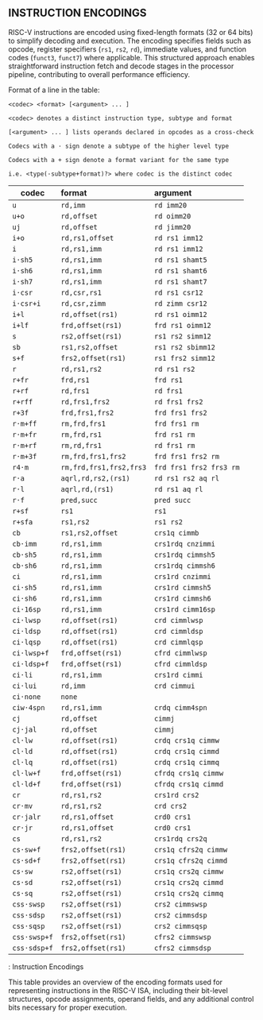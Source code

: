 ## INSTRUCTION ENCODINGS

RISC-V instructions are encoded using fixed-length formats (32 or 64 bits) to simplify decoding and execution. The encoding specifies fields such as opcode, register specifiers (`rs1`, `rs2`, `rd`), immediate values, and function codes (`funct3`, `funct7`) where applicable. This structured approach enables straightforward instruction fetch and decode stages in the processor pipeline, contributing to overall performance efficiency.

Format of a line in the table:

`<codec> <format> [<argument> ... ]`

`<codec> denotes a distinct instruction type, subtype and format`

`[<argument> ... ] lists operands declared in opcodes as a cross-check`

`Codecs with a · sign denote a subtype of the higher level type`

`Codecs with a + sign denote a format variant for the same type`

`i.e. <type(·subtype+format)?> where codec is the distinct codec`

| codec        | format                   | argument                |
|--------------|:-------------------------|:------------------------|
| `u`          | `rd,imm`                 | `rd imm20`              |
| `u+o`        | `rd,offset`              | `rd oimm20`             |
| `uj`         | `rd,offset`              | `rd jimm20`             |
| `i+o`        | `rd,rs1,offset`          | `rd rs1 imm12`          |
| `i`          | `rd,rs1,imm`             | `rd rs1 imm12`          |
| `i·sh5`      | `rd,rs1,imm`             | `rd rs1 shamt5`         |
| `i·sh6`      | `rd,rs1,imm`             | `rd rs1 shamt6`         |
| `i·sh7`      | `rd,rs1,imm`             | `rd rs1 shamt7`         |
| `i·csr`      | `rd,csr,rs1`             | `rd rs1 csr12`          |
| `i·csr+i`    | `rd,csr,zimm`            | `rd zimm csr12`         |
| `i+l`        | `rd,offset(rs1)`         | `rd rs1 oimm12`         |
| `i+lf`       | `frd,offset(rs1)`        | `frd rs1 oimm12`        |
| `s`          | `rs2,offset(rs1)`        | `rs1 rs2 simm12`        |
| `sb`         | `rs1,rs2,offset`         | `rs1 rs2 sbimm12`       |
| `s+f`        | `frs2,offset(rs1)`       | `rs1 frs2 simm12`       |
| `r`          | `rd,rs1,rs2`             | `rd rs1 rs2`            |
| `r+fr`       | `frd,rs1`                | `frd rs1`               |
| `r+rf`       | `rd,frs1`                | `rd frs1`               |
| `r+rff`      | `rd,frs1,frs2`           | `rd frs1 frs2`          |
| `r+3f`       | `frd,frs1,frs2`          | `frd frs1 frs2`         |
| `r·m+ff`     | `rm,frd,frs1`            | `frd frs1 rm`           |
| `r·m+fr`     | `rm,frd,rs1`             | `frd rs1 rm`            |
| `r·m+rf`     | `rm,rd,frs1`             | `rd frs1 rm`            |
| `r·m+3f`     | `rm,frd,frs1,frs2`       | `frd frs1 frs2 rm`      |
| `r4·m`       | `rm,frd,frs1,frs2,frs3`  | `frd frs1 frs2 frs3 rm` |
| `r·a`        | `aqrl,rd,rs2,(rs1)`      | `rd rs1 rs2 aq rl`      |
| `r·l`        | `aqrl,rd,(rs1)`          | `rd rs1 aq rl`          |
| `r·f`        | `pred,succ`              | `pred succ`             |
| `r+sf`       | `rs1`                    | `rs1`                   |
| `r+sfa`      | `rs1,rs2`                | `rs1 rs2`               |
| `cb`         | `rs1,rs2,offset`         | `crs1q cimmb`           |
| `cb·imm`     | `rd,rs1,imm`             | `crs1rdq cnzimmi`       |
| `cb·sh5`     | `rd,rs1,imm`             | `crs1rdq cimmsh5`       |
| `cb·sh6`     | `rd,rs1,imm`             | `crs1rdq cimmsh6`       |
| `ci`         | `rd,rs1,imm`             | `crs1rd cnzimmi`        |
| `ci·sh5`     | `rd,rs1,imm`             | `crs1rd cimmsh5`        |
| `ci·sh6`     | `rd,rs1,imm`             | `crs1rd cimmsh6`        |
| `ci·16sp`    | `rd,rs1,imm`             | `crs1rd cimm16sp`       |
| `ci·lwsp`    | `rd,offset(rs1)`         | `crd cimmlwsp`          |
| `ci·ldsp`    | `rd,offset(rs1)`         | `crd cimmldsp`          |
| `ci·lqsp`    | `rd,offset(rs1)`         | `crd cimmlqsp`          |
| `ci·lwsp+f`  | `frd,offset(rs1)`        | `cfrd cimmlwsp`         |
| `ci·ldsp+f`  | `frd,offset(rs1)`        | `cfrd cimmldsp`         |
| `ci·li`      | `rd,rs1,imm`             | `crs1rd cimmi`          |
| `ci·lui`     | `rd,imm`                 | `crd cimmui`            |
| `ci·none`    | `none`                   |                         |
| `ciw·4spn`   | `rd,rs1,imm`             | `crdq cimm4spn`         |
| `cj`         | `rd,offset`              | `cimmj`                 |
| `cj·jal`     | `rd,offset`              | `cimmj`                 |
| `cl·lw`      | `rd,offset(rs1)`         | `crdq crs1q cimmw`      |
| `cl·ld`      | `rd,offset(rs1)`         | `crdq crs1q cimmd`      |
| `cl·lq`      | `rd,offset(rs1)`         | `crdq crs1q cimmq`      |
| `cl·lw+f`    | `frd,offset(rs1)`        | `cfrdq crs1q cimmw`     |
| `cl·ld+f`    | `frd,offset(rs1)`        | `cfrdq crs1q cimmd`     |
| `cr`         | `rd,rs1,rs2`             | `crs1rd crs2`           |
| `cr·mv`      | `rd,rs1,rs2`             | `crd crs2`              |
| `cr·jalr`    | `rd,rs1,offset`          | `crd0 crs1`             |
| `cr·jr`      | `rd,rs1,offset`          | `crd0 crs1`             |
| `cs`         | `rd,rs1,rs2`             | `crs1rdq crs2q`         |
| `cs·sw+f`    | `frs2,offset(rs1)`       | `crs1q cfrs2q cimmw`    |
| `cs·sd+f`    | `frs2,offset(rs1)`       | `crs1q cfrs2q cimmd`    |
| `cs·sw`      | `rs2,offset(rs1)`        | `crs1q crs2q cimmw`     |
| `cs·sd`      | `rs2,offset(rs1)`        | `crs1q crs2q cimmd`     |
| `cs·sq`      | `rs2,offset(rs1)`        | `crs1q crs2q cimmq`     |
| `css·swsp`   | `rs2,offset(rs1)`        | `crs2 cimmswsp`         |
| `css·sdsp`   | `rs2,offset(rs1)`        | `crs2 cimmsdsp`         |
| `css·sqsp`   | `rs2,offset(rs1)`        | `crs2 cimmsqsp`         |
| `css·swsp+f` | `frs2,offset(rs1)`       | `cfrs2 cimmswsp`        |
| `css·sdsp+f` | `frs2,offset(rs1)`       | `cfrs2 cimmsdsp`        |

: Instruction Encodings

This table provides an overview of the encoding formats used for representing instructions in the RISC-V ISA, including their bit-level structures, opcode assignments, operand fields, and any additional control bits necessary for proper execution.
